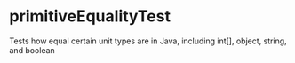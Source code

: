 # primitiveEqualityTest
Tests how equal certain unit types are in Java, including int[], object, string, and boolean
